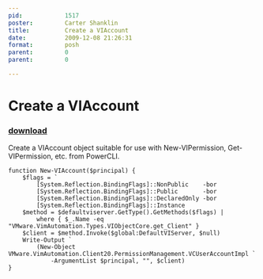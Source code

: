 ```yaml
---
pid:            1517
poster:         Carter Shanklin
title:          Create a VIAccount
date:           2009-12-08 21:26:31
format:         posh
parent:         0
parent:         0

---
```


# Create a VIAccount

### [download](1517.ps1)

Create a VIAccount object suitable for use with New-VIPermission, Get-VIPermission, etc. from PowerCLI.

```posh
function New-VIAccount($principal) {
	$flags = `
		[System.Reflection.BindingFlags]::NonPublic    -bor
		[System.Reflection.BindingFlags]::Public       -bor
		[System.Reflection.BindingFlags]::DeclaredOnly -bor
		[System.Reflection.BindingFlags]::Instance
	$method = $defaultviserver.GetType().GetMethods($flags) |
		where { $_.Name -eq "VMware.VimAutomation.Types.VIObjectCore.get_Client" }
	$client = $method.Invoke($global:DefaultVIServer, $null)
	Write-Output `
		(New-Object VMware.VimAutomation.Client20.PermissionManagement.VCUserAccountImpl `
			-ArgumentList $principal, "", $client)
}

```
